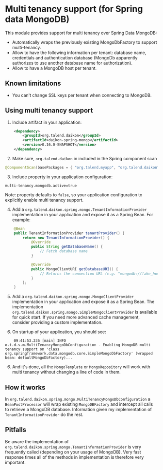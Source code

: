 Multi tenancy support (for Spring data MongoDB)
================================================

This module provides support for multi tenancy over Spring Data MongoDB:
* Automatically wraps the previously existing MongoDbFactory to support multi-tenancy.
* Allow to have the following information per tenant: database name, credentials and authentication database (MongoDb apparently authorizes to use another database name for authorization).
* Allow to have a MongoDB host per tenant.

Known limitations
-----------------

* You can't change SSL keys per tenant when connecting to MongoDB.

Using multi tenancy support
---------------------------

1) Include artifact in your application:

```xml
    <dependency>
        <groupId>org.talend.daikon</groupId>
        <artifactId>daikon-spring-mongo</artifactId>
        <version>0.16.0-SNAPSHOT</version>
    </dependency>
```

2) Make sure, `org.talend.daikon` in included in the Spring component scan

```java
@ComponentScan(basePackages = { "org.talend.myapp", "org.talend.daikon" })
```

3) Include property in your application configuration:

```properties
multi-tenancy.mongodb.active=true
```
    
Note: property defaults to `false`, so your application configuration to explicitly enable multi tenancy support.

4) Add a `org.talend.daikon.spring.mongo.TenantInformationProvider` implementation in your application and expose it as a Spring Bean. For example:

```java
    @Bean
    public TenantInformationProvider tenantProvider() {
        return new TenantInformationProvider() {
            @Override
            public String getDatabaseName() {
                // Fetch database name
            }

            @Override
            public MongoClientURI getDatabaseURI() {
                // Returns the connection URL (e.g. "mongodb://fake_host:27017/");
            }
        };
    }
```

5) Add a `org.talend.daikon.spring.mongo.MongoClientProvider` implementation in your application and expose it as a Spring Bean. The implementation `org.talend.daikon.spring.mongo.SimpleMongoClientProvider` is available for quick start.
If you need more advanced cache management, consider providing a custom implementation. 

5) On startup of your application, you should see:

```
    09:41:53.236 [main] INFO  o.t.d.s.m.MultiTenancyMongoDbConfiguration - Enabling MongoDB multi tenancy support on 'class org.springframework.data.mongodb.core.SimpleMongoDbFactory' (wrapped bean: defaultMongoDbFactory)...
```

6) And it's done, all the `MongoTemplate` or `MongoRepository` will work with multi tenancy without changing a line of code in them.

How it works
-----------
In `org.talend.daikon.spring.mongo.MultiTenancyMongoDbConfiguration` a `BeanPostProcessor` will wrap existing `MongoDBFactory` and intercept all calls to retrieve a MongoDB database. Information given my implementation of `TenantInformationProvider` do the rest.

Pitfalls
--------

Be aware the implementation of `org.talend.daikon.spring.mongo.TenantInformationProvider` is very frequently called (depending on your usage of MongoDB). Very fast response times all of the methods in implementation is therefore very important.

